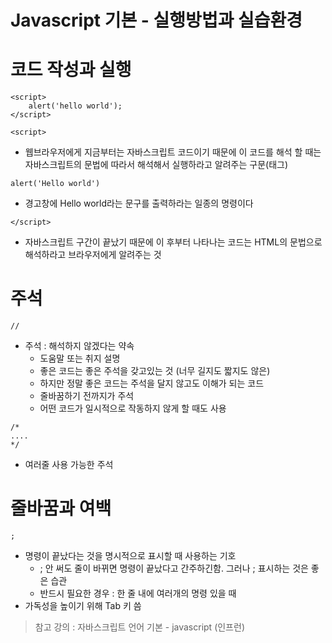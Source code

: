 Javascript 기본 - 실행방법과 실습환경
=====================================

# 코드 작성과 실행
```
<script>   
    alert('hello world');   
</script>   
```
```
<script>
```
* 웹브라우저에게 지금부터는 자바스크립트 코드이기 때문에 이 코드를 해석 할 때는 자바스크립트의 문법에 따라서 해석해서 실행하라고 알려주는 구문(태그)
```
alert('Hello world')
```
* 경고창에 Hello world라는 문구를 출력하라는 일종의 명령이다
```
</script>
```
* 자바스크립트 구간이 끝났기 때문에 이 후부터 나타나는 코드는 HTML의 문법으로 해석하라고 브라우저에게 알려주는 것

# 주석
```
//
```
* 주석 : 해석하지 않겠다는 약속
  * 도움말 또는 취지 설명
  * 좋은 코드는 좋은 주석을 갖고있는 것 (너무 길지도 짧지도 않은)
  * 하지만 정말 좋은 코드는 주석을 달지 않고도 이해가 되는 코드
  * 줄바꿈하기 전까지가 주석
  * 어떤 코드가 일시적으로 작동하지 않게 할 때도 사용
```
/*
....
*/
```
* 여러줄 사용 가능한 주석

# 줄바꿈과 여백
```
;
```
* 명령이 끝났다는 것을 명시적으로 표시할 때 사용하는 기호
  * ; 안 써도 줄이 바뀌면 명령이 끝났다고 간주하긴함. 그러나 ; 표시하는 것은 좋은 습관
  * 반드시 필요한 경우 : 한 줄 내에 여러개의 명령 있을 때
* 가독성을 높이기 위해 Tab 키 씀

> 참고 강의 : 자바스크립트 언어 기본 - javascript (인프런)
